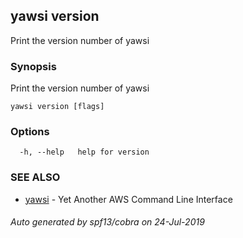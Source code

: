 ## yawsi version

Print the version number of yawsi

### Synopsis


Print the version number of yawsi

```
yawsi version [flags]
```

### Options

```
  -h, --help   help for version
```

### SEE ALSO
* [yawsi](yawsi.md)	 - Yet Another AWS Command Line Interface

###### Auto generated by spf13/cobra on 24-Jul-2019
